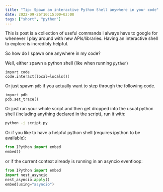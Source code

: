 ```yaml
---
title: "Tip: Spawn an interactive Python Shell anywhere in your code"
date: 2022-09-26T10:15:00+02:00
tags: ["short", "python"]
---
```


This is post is a collection of useful commands I always have to google for whenever I play around with new APIs/libraries.
Having an interactive shell to explore is incredibly helpful.
<!--more-->

So how do I spawn one anywhere in my code?

Well, either spawn a python shell (like when running `python`)
```import
import code
code.interact(local=locals())
```

Or just spawn `pdb` if you actually want to step through the following code.
```import
import pdb
pdb.set_trace()
```

Or just run your whole script and then get dropped into the usual python shell (including anything declared in the script), run it with:
```bash
python -i script.py
```

Or if you like to have a helpful python shell (requires ipython to be available):
```python
from IPython import embed
embed()
```
or if the current context already is running in an asyncio eventloop:
```python
from IPython import embed
import nest_asyncio
nest_asyncio.apply()
embed(using="asyncio")
```
